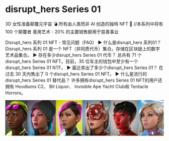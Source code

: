 # disrupt_hers Series 01

3D 女性准备颠覆元宇宙 💣 所有由人类而非 AI 创造的独特 NFT 👾 //本系列中将有 100 个颠覆者 善用艺术 - 20% 的主要销售额用于慈善事业

Disrupt_hers 系列 01 NFT - 常见问题（FAQ）
▶ 什么是disrupt_hers 系列01？
Disrupt_hers 系列 01 是一个 NFT（非同质代币）集合。存储在区块链上的数字艺术品集合。
▶ 存在多少disrupt_hers Series 01 代币？
总共有 71 个disrupt_hers Series 01 NFT。目前，35 位车主的钱包中至少有一个disrupt_hers Series 01 NTF。
▶ 最近卖出了多少个disrupt_hers Series 01？
在过去 30 天内售出了 0 个disrupt_hers Series 01 NFT。
▶ 什么是流行的disrupt_hers Series 01 替代品？
许多拥有disrupt_hers Series 01 NFT的用户还拥有 Hoodlums C2、 Bit Liquor、 Invisible Ape Yacht Club和 Tentacle Horrors。

![NTF](unnamed.png)


